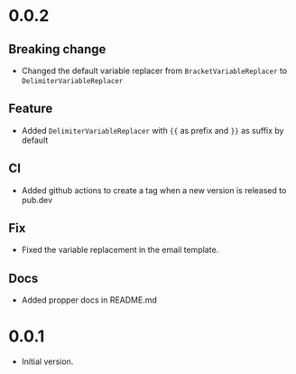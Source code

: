 # 0.0.2

## Breaking change

- Changed the default variable replacer from `BracketVariableReplacer` to `DelimiterVariableReplacer`

## Feature

- Added `DelimiterVariableReplacer` with `{{` as prefix and `}}` as suffix by default

## CI

- Added github actions to create a tag when a new version is released to pub.dev

## Fix

- Fixed the variable replacement in the email template.

## Docs

- Added propper docs in README.md

# 0.0.1

- Initial version.
